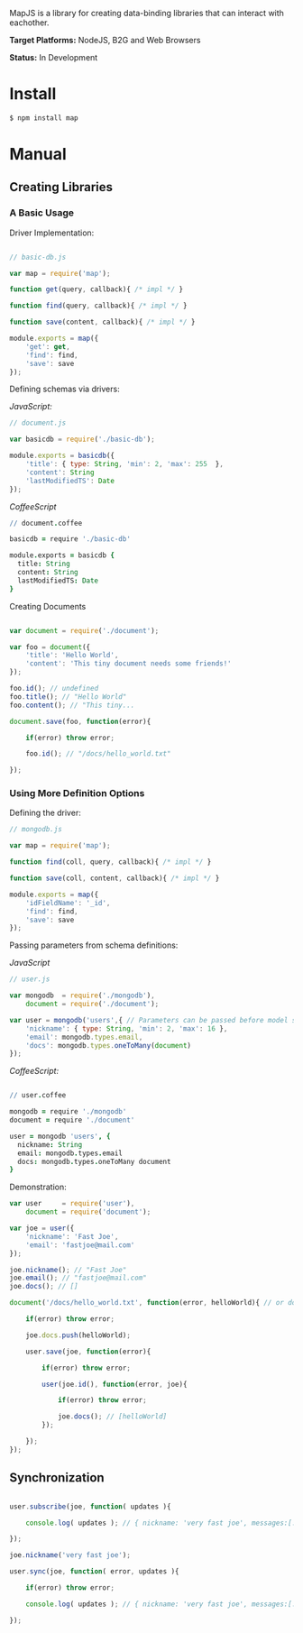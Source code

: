 MapJS is a library for creating data-binding libraries that can interact with eachother.

**Target Platforms:** NodeJS, B2G and Web Browsers

**Status:** In Development

# Install

```bash
$ npm install map
```

# Manual

## Creating Libraries

### A Basic Usage

Driver Implementation:

```js

// basic-db.js

var map = require('map');

function get(query, callback){ /* impl */ }

function find(query, callback){ /* impl */ }

function save(content, callback){ /* impl */ }

module.exports = map({
    'get': get,
    'find': find,
    'save': save
});
```

Defining schemas via drivers:

*JavaScript:*

```js
// document.js

var basicdb = require('./basic-db');

module.exports = basicdb({
    'title': { type: String, 'min': 2, 'max': 255  },
    'content': String
    'lastModifiedTS': Date
});
```

*CoffeeScript*

```coffee
// document.coffee

basicdb = require './basic-db'

module.exports = basicdb {
  title: String
  content: String
  lastModifiedTS: Date
}
```

Creating Documents

```js

var document = require('./document');

var foo = document({
    'title': 'Hello World',
    'content': 'This tiny document needs some friends!'
});

foo.id(); // undefined
foo.title(); // "Hello World"
foo.content(); // "This tiny...

document.save(foo, function(error){

    if(error) throw error;

    foo.id(); // "/docs/hello_world.txt"

});

```

### Using More Definition Options

Defining the driver:

```js
// mongodb.js

var map = require('map');

function find(coll, query, callback){ /* impl */ }

function save(coll, content, callback){ /* impl */ }

module.exports = map({
    'idFieldName': '_id',
    'find': find,
    'save': save
});
```

Passing parameters from schema definitions:

*JavaScript*

```js
// user.js

var mongodb  = require('./mongodb'),
    document = require('./document');

var user = mongodb('users',{ // Parameters can be passed before model structures
    'nickname': { type: String, 'min': 2, 'max': 16 },
    'email': mongodb.types.email,
    'docs': mongodb.types.oneToMany(document)
});
```

*CoffeeScript:*

```coffee

// user.coffee

mongodb = require './mongodb'
document = require './document'

user = mongodb 'users', {
  nickname: String
  email: mongodb.types.email
  docs: mongodb.types.oneToMany document
}

```

Demonstration:

```js
var user     = require('user'),
    document = require('document');

var joe = user({
    'nickname': 'Fast Joe',
    'email': 'fastjoe@mail.com'
});

joe.nickname(); // "Fast Joe"
joe.email(); // "fastjoe@mail.com"
joe.docs(); // []

document('/docs/hello_world.txt', function(error, helloWorld){ // or document.get

    if(error) throw error;

    joe.docs.push(helloWorld);

    user.save(joe, function(error){

        if(error) throw error;

        user(joe.id(), function(error, joe){

            if(error) throw error;

            joe.docs(); // [helloWorld]
        });

    });
});

```

## Synchronization

```js

user.subscribe(joe, function( updates ){

    console.log( updates ); // { nickname: 'very fast joe', messages:[...] }

});

joe.nickname('very fast joe');

user.sync(joe, function( error, updates ){

    if(error) throw error;

    console.log( updates ); // { nickname: 'very fast joe', messages:[...] }

});

```
